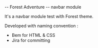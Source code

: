 -- Forest Adventure --
navbar module

It's a navbar module test with Forest theme.

Developed with naming convention :

- Bem for HTML & CSS
- Jira for committing
